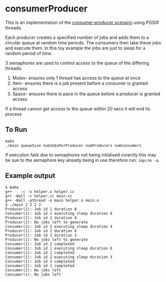 # consumerProducer

This is an implementation of the [consumer-producer scenario](https://en.wikipedia.org/wiki/Producer%E2%80%93consumer_problem) using POSIX threads.

Each producer creates a specified number of jobs and adds them to a circular queue at random time periods. The consumers then take these jobs and execute them. In this toy example the jobs are just to sleep for a random period of time.

3 semaphores are used to control access to the queue of the differing threads:
1. Mutex- ensures only 1 thread has access to the queue at once
2. Item- ensures there is a job present before a consumer is granted access
3. Space- ensures there is pace in the queue before a producer is granted access

If a thread cannot get access to the queue within 20 secs it will end its process

## To Run

```
make
./main queueSize numJobsPerProducer numProducers numConsumers
```

If execution fails due to semaphores not being intialised corectly this may be sue to the semaphore key already being in use therefore run:
`impcrm -a`.

## Example output

```
$ make
g++    -c -o helper.o helper.cc
g++ -Wall -c helper.cc main.cc
g++ -Wall -pthread -o main helper.o main.o
$ ./main 2 2 2 2
Producer(2): Job id 1 duration 8
Consumer(1): Job id 1 executing sleep duration 8
Producer(2): Job id 2 duration 4
Producer(2): No jobs left to generate
Consumer(2): Job id 2 executing sleep duration 4
Producer(1): Job id 1 duration 6
Producer(1): Job id 2 duration 3
Producer(1): No jobs left to generate
Consumer(2): Job id 2 completed
Consumer(2): Job id 1 executing sleep duration 6
Consumer(1): Job id 1 completed
Consumer(1): Job id 2 executing sleep duration 3
Consumer(1): Job id 2 completed
Consumer(2): Job id 1 completed
Consumer(2): No jobs left
Consumer(1): No jobs left
```
